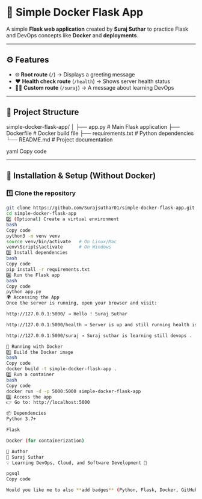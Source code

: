 # 🚀 Simple Docker Flask App  

A simple **Flask web application** created by **Suraj Suthar** to practice Flask and DevOps concepts like **Docker** and **deployments**.  

---

## ⚙️ Features  
- 🌐 **Root route** (`/`) → Displays a greeting message  
- ❤️ **Health check route** (`/health`) → Shows server health status  
- 👨‍💻 **Custom route** (`/suraj`) → A message about learning DevOps  

---

## 📂 Project Structure  
simple-docker-flask-app/
│
├── app.py # Main Flask application
├── Dockerfile # Docker build file
├── requirements.txt # Python dependencies
└── README.md # Project documentation

yaml
Copy code

---

## 🔧 Installation & Setup (Without Docker)  

### 1️⃣ Clone the repository  
```bash
git clone https://github.com/Surajsuthar01/simple-docker-flask-app.git
cd simple-docker-flask-app
2️⃣ (Optional) Create a virtual environment
bash
Copy code
python3 -m venv venv
source venv/bin/activate   # On Linux/Mac
venv\Scripts\activate      # On Windows
3️⃣ Install dependencies
bash
Copy code
pip install -r requirements.txt
4️⃣ Run the Flask app
bash
Copy code
python app.py
🌍 Accessing the App
Once the server is running, open your browser and visit:

http://127.0.0.1:5000/ → Hello ! Suraj Suthar

http://127.0.0.1:5000/health → Server is up and still running health is now 100 % Enjoy :)

http://127.0.0.1:5000/suraj → Suraj suthar is learning still devops .

🐳 Running with Docker
1️⃣ Build the Docker image
bash
Copy code
docker build -t simple-docker-flask-app .
2️⃣ Run a container
bash
Copy code
docker run -d -p 5000:5000 simple-docker-flask-app
3️⃣ Access the app
👉 Go to: http://localhost:5000

📦 Dependencies
Python 3.7+

Flask

Docker (for containerization)

📝 Author
👤 Suraj Suthar
💡 Learning DevOps, Cloud, and Software Development 🚀

pgsql
Copy code

Would you like me to also **add badges** (Python, Flask, Docker, GitHub stars/forks) at the very top 
